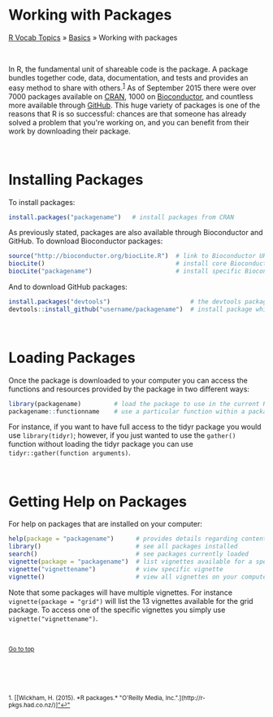 # Working with Packages

[R Vocab Topics](index) &#187; [Basics](basics) &#187; Working with packages

<style>
#div {
#    text-align: justify;
#    text-justify: inter-word;
#}
</style>

<br>

In R, the fundamental unit of shareable code is the package.  A package bundles together code, data, documentation, and tests and provides an easy method to share with others.<sup><a href="#fn1" id="ref1">1</a></sup>  As of September 2015 there were over 7000 packages available on [CRAN](https://cran.r-project.org), 1000 on [Bioconductor](https://www.bioconductor.org), and countless more available through [GitHub](https://github.com).  This huge variety of packages is one of the reasons that R is so successful: chances are that someone has already solved a problem that you're working on, and you can benefit from their work by downloading their package.

<br>

# Installing Packages
To install packages: 

```r
install.packages("packagename")   # install packages from CRAN
```

As previously stated, packages are also available through Bioconductor and GitHub.  To download Bioconductor packages:

```r
source("http://bioconductor.org/biocLite.R")  # link to Bioconductor URL
biocLite()                                    # install core Bioconductor packages
biocLite("packagename")                       # install specific Bioconductor package
```

And to download GitHub packages:

```r
install.packages("devtools")                      # the devtools package provides a simply function to download GitHub packages
devtools::install_github("username/packagename")  # install package which exists at github.com/username/packagename
```

<br>

# Loading Packages
Once the package is downloaded to your computer you can access the functions and resources provided by the package in two different ways:

```r
library(packagename)         # load the package to use in the current R session
packagename::functionname    # use a particular function within a package without loading the package
```

For instance, if you want to have full access to the tidyr package you would use `library(tidyr)`; however, if you just wanted to use the `gather()` function without loading the tidyr package you can use `tidyr::gather(function arguments)`.

<br>

# Getting Help on Packages
For help on packages that are installed on your computer:


```r
help(package = "packagename")      # provides details regarding contents of a package
library()                          # see all packages installed 
search()                           # see packages currently loaded
vignette(package = "packagename")  # list vignettes available for a specific package
vignette("vignettename")           # view specific vignette
vignette()                         # view all vignettes on your computer
```

Note that some packages will have multiple vignettes.  For instance `vignette(package = "grid")` will list the 13 vignettes available for the grid package.  To access one of the specific vignettes you simply use `vignette("vignettename")`. 

<br>

<small><a href="#">Go to top</a></small>

<br>
<br>
<br><br>
<sup id="fn1">1. [[Wickham, H. (2015). *R packages.* "O'Reilly Media, Inc.".](http://r-pkgs.had.co.nz/)]<a href="#ref1" title="Jump back to footnote 1 in the text.">"&#8617;"</a><sup>
